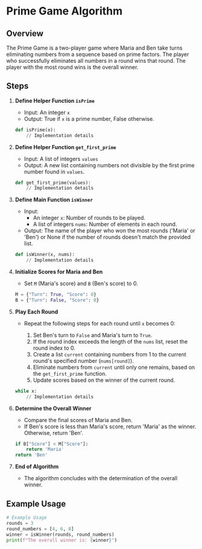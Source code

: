 # Prime Game Algorithm

## Overview

The Prime Game is a two-player game where Maria and Ben take turns eliminating numbers from a sequence based on prime factors. The player who successfully eliminates all numbers in a round wins that round. The player with the most round wins is the overall winner.

## Steps

1. **Define Helper Function `isPrime`**

    - Input: An integer `x`
    - Output: True if `x` is a prime number, False otherwise.

    ```python
    def isPrime(x):
        // Implementation details
    ```

2. **Define Helper Function `get_first_prime`**

    - Input: A list of integers `values`
    - Output: A new list containing numbers not divisible by the first prime number found in `values`.

    ```python
    def get_first_prime(values):
        // Implementation details
    ```

3. **Define Main Function `isWinner`**

    - Input:
        - An integer `x`: Number of rounds to be played.
        - A list of integers `nums`: Number of elements in each round.
    - Output: The name of the player who won the most rounds ('Maria' or 'Ben') or None if the number of rounds doesn't match the provided list.

    ```python
    def isWinner(x, nums):
        // Implementation details
    ```

4. **Initialize Scores for Maria and Ben**

    - Set `M` (Maria's score) and `B` (Ben's score) to 0.

    ```python
    M = {"Turn": True, "Score": 0}
    B = {"Turn": False, "Score": 0}
    ```

5. **Play Each Round**

    - Repeat the following steps for each round until `x` becomes 0:

        1. Set Ben's turn to `False` and Maria's turn to `True`.
        2. If the round index exceeds the length of the `nums` list, reset the round index to 0.
        3. Create a list `current` containing numbers from 1 to the current round's specified number (`nums[round]`).
        4. Eliminate numbers from `current` until only one remains, based on the `get_first_prime` function.
        5. Update scores based on the winner of the current round.

    ```python
    while x:
        // Implementation details
    ```

6. **Determine the Overall Winner**

    - Compare the final scores of Maria and Ben.
    - If Ben's score is less than Maria's score, return 'Maria' as the winner. Otherwise, return 'Ben'.

    ```python
    if B["Score"] < M["Score"]:
        return 'Maria'
    return 'Ben'
    ```

7. **End of Algorithm**

    - The algorithm concludes with the determination of the overall winner.

## Example Usage

```python
# Example Usage
rounds = 3
round_numbers = [4, 6, 8]
winner = isWinner(rounds, round_numbers)
print(f"The overall winner is: {winner}")
